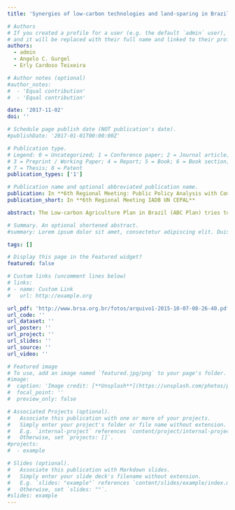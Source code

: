 ```yaml
---
title: 'Synergies of low-carbon technologies and land-sparing in Brazilian regions'

# Authors
# If you created a profile for a user (e.g. the default `admin` user), write the username (folder name) here
# and it will be replaced with their full name and linked to their profile.
authors:
  - admin
  - Angelo C. Gurgel
  - Erly Cardoso Teixeira

# Author notes (optional)
#author_notes:
#  - 'Equal contribution'
#  - 'Equal contribution'

date: '2017-11-02'
doi: ''

# Schedule page publish date (NOT publication's date).
#publishDate: '2017-01-01T00:00:00Z'

# Publication type.
# Legend: 0 = Uncategorized; 1 = Conference paper; 2 = Journal article;
# 3 = Preprint / Working Paper; 4 = Report; 5 = Book; 6 = Book section;
# 7 = Thesis; 8 = Patent
publication_types: ['1']

# Publication name and optional abbreviated publication name.
publication: In **6th Regional Meeting: Public Policy Analysis with Computable General Equilibrium Models**
publication_short: In **6th Regional Meeting IADB UN CEPAL**

abstract: The Low-carbon Agriculture Plan in Brazil (ABC Plan) tries to conciliate sustainable growth of agricultural production and minimize the environmental impacts promoted by land-use changes. The agriculture, forest and other land uses (AFOLU) sector is the main source of GHG emissions in Brazil reaching in 2015 67% (1,310 Mt CO2eq) of total emissions. The implementation of pasture recovery and integrated systems technologies are therefore seen as a promising strategy for sustainable agricultural intensification in Brazil, since they can increase the organic matter in the soil, sequester carbon, as well as increase the production per hectare. This article analysis the relationship between these technologies and the land-sparing concept. Considering only the economic aspects of ABC Plan, the outcomes suggest that the interaction of both technologies promotes the land-spare effect in Brazil as a whole. There is a increase of natural and forest areas, specially those inside the rural establishments. However, the regional results show a different dynamic in the agricultural frontier. These regions intensify the pasture use to the detriment of native vegetation and forests areas.

# Summary. An optional shortened abstract.
#summary: Lorem ipsum dolor sit amet, consectetur adipiscing elit. Duis posuere tellus ac convallis placerat. Proin tincidunt magna sed ex sollicitudin condimentum.

tags: []

# Display this page in the Featured widget?
featured: false

# Custom links (uncomment lines below)
# links:
# - name: Custom Link
#   url: http://example.org

url_pdf: 'http://www.brsa.org.br/fotos/arquivo1-2015-10-07-08-26-40.pdf'
url_code: ''
url_dataset: ''
url_poster: ''
url_project: ''
url_slides: ''
url_source: ''
url_video: ''

# Featured image
# To use, add an image named `featured.jpg/png` to your page's folder.
#image:
#  caption: 'Image credit: [**Unsplash**](https://unsplash.com/photos/pLCdAaMFLTE)'
#  focal_point: ''
#  preview_only: false

# Associated Projects (optional).
#   Associate this publication with one or more of your projects.
#   Simply enter your project's folder or file name without extension.
#   E.g. `internal-project` references `content/project/internal-project/index.md`.
#   Otherwise, set `projects: []`.
#projects:
#  - example

# Slides (optional).
#   Associate this publication with Markdown slides.
#   Simply enter your slide deck's filename without extension.
#   E.g. `slides: "example"` references `content/slides/example/index.md`.
#   Otherwise, set `slides: ""`.
#slides: example
---
```

